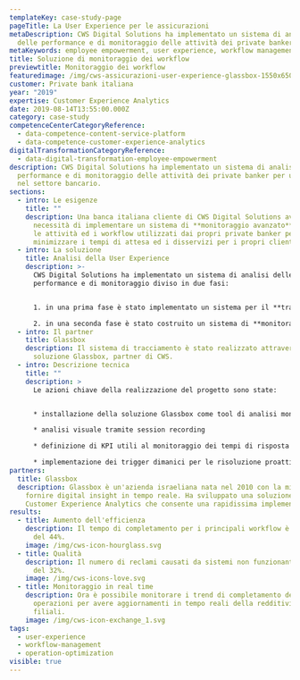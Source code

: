 ```yaml
---
templateKey: case-study-page
pageTitle: La User Experience per le assicurazioni
metaDescription: CWS Digital Solutions ha implementato un sistema di analisi
  delle performance e di monitoraggio delle attività dei private banker.
metaKeywords: employee empowerment, user experience, workflow management
title: Soluzione di monitoraggio dei workflow
previewtitle: Monitoraggio dei workflow
featuredimage: /img/cws-assicurazioni-user-experience-glassbox-1550x650.png
customer: Private bank italiana
year: "2019"
expertise: Customer Experience Analytics
date: 2019-08-14T13:55:00.000Z
category: case-study
competenceCenterCategoryReference:
  - data-competence-content-service-platform
  - data-competence-customer-experience-analytics
digitalTransformationCategoryReference:
  - data-digital-transformation-employee-empowerment
description: CWS Digital Solutions ha implementato un sistema di analisi delle
  performance e di monitoraggio delle attività dei private banker per un cliente
  nel settore bancario.
sections:
  - intro: Le esigenze
    title: ""
    description: Una banca italiana cliente di CWS Digital Solutions aveva la
      necessità di implementare un sistema di **monitoraggio avanzato** di tutte
      le attività ed i workflow utilizzati dai propri private banker per
      minimizzare i tempi di attesa ed i disservizi per i propri clienti.
  - intro: La soluzione
    title: Analisi della User Experience
    description: >-
      CWS Digital Solutions ha implementato un sistema di analisi delle
      performance e di monitoraggio diviso in due fasi:


      1. in una prima fase è stato implementato un sistema per il **tracciamento delle attività** eseguite dal private banker per identificare le operazioni che impattano maggiormente sull’operatività. L'analisi delle interruzioni operative ha permesso di individuare i problemi applicativi che impattano maggiormente il business e pianificare le attività correttive.

      2. in una seconda fase è stato costruito un sistema di **monitoraggio eventi in real time** esteso a tutte le filiali per avere una visione completa delle operazioni eseguite a livello di organizzazione.
  - intro: Il partner
    title: Glassbox
    description: Il sistema di tracciamento è stato realizzato attraverso la
      soluzione Glassbox, partner di CWS.
  - intro: Descrizione tecnica
    title: ""
    description: >
      Le azioni chiave della realizzazione del progetto sono state:


      * installazione della soluzione Glassbox come tool di analisi monitoraggio operativo real time

      * analisi visuale tramite session recording

      * definizione di KPI utili al monitoraggio dei tempi di risposta delle operazioni

      * implementazione dei trigger dimanici per le risoluzione proattiva degli errori
partners:
  title: Glassbox
  description: Glassbox è un'azienda israeliana nata nel 2010 con la mission di
    fornire digital insight in tempo reale. Ha sviluppato una soluzione di
    Customer Experience Analytics che consente una rapidissima implementazione.
results:
  - title: Aumento dell'efficienza
    description: Il tempo di completamento per i principali workflow è stato ridotto
      del 44%.
    image: /img/cws-icon-hourglass.svg
  - title: Qualità
    description: Il numero di reclami causati da sistemi non funzionanti è diminuito
      del 32%.
    image: /img/cws-icons-love.svg
  - title: Monitoraggio in real time
    description: Ora è possibile monitorare i trend di completamento delle
      operazioni per avere aggiornamenti in tempo reali della redditività delle
      filiali.
    image: /img/cws-icon-exchange_1.svg
tags:
  - user-experience
  - workflow-management
  - operation-optimization
visible: true
---
```

